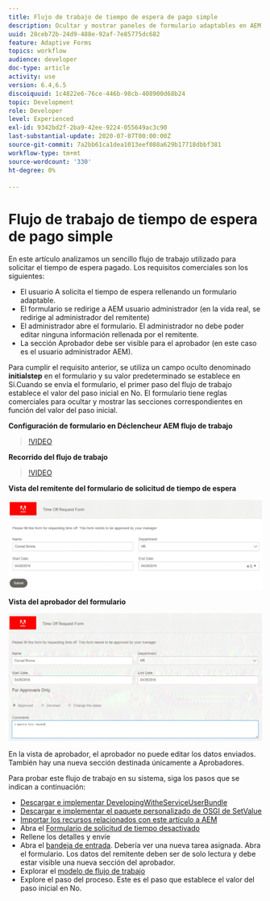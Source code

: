 ```yaml
---
title: Flujo de trabajo de tiempo de espera de pago simple
description: Ocultar y mostrar paneles de formulario adaptables en AEM flujo de trabajo
uuid: 28ceb72b-24d9-488e-92af-7e85775dc682
feature: Adaptive Forms
topics: workflow
audience: developer
doc-type: article
activity: use
version: 6.4,6.5
discoiquuid: 1c4822e6-76ce-446b-98cb-408900d68b24
topic: Development
role: Developer
level: Experienced
exl-id: 9342bd2f-2ba9-42ee-9224-055649ac3c90
last-substantial-update: 2020-07-07T00:00:00Z
source-git-commit: 7a2bb61ca1dea1013eef088a629b17718dbbf381
workflow-type: tm+mt
source-wordcount: '330'
ht-degree: 0%

---
```


# Flujo de trabajo de tiempo de espera de pago simple

En este artículo analizamos un sencillo flujo de trabajo utilizado para solicitar el tiempo de espera pagado. Los requisitos comerciales son los siguientes:

* El usuario A solicita el tiempo de espera rellenando un formulario adaptable.
* El formulario se redirige a AEM usuario administrador (en la vida real, se redirige al administrador del remitente)
* El administrador abre el formulario. El administrador no debe poder editar ninguna información rellenada por el remitente.
* La sección Aprobador debe ser visible para el aprobador (en este caso es el usuario administrador AEM).

Para cumplir el requisito anterior, se utiliza un campo oculto denominado **initialstep** en el formulario y su valor predeterminado se establece en Sí.Cuando se envía el formulario, el primer paso del flujo de trabajo establece el valor del paso inicial en No. El formulario tiene reglas comerciales para ocultar y mostrar las secciones correspondientes en función del valor del paso inicial.

**Configuración de formulario en Déclencheur AEM flujo de trabajo**

>[!VIDEO](https://video.tv.adobe.com/v/28406?quality=9&learn=on)

**Recorrido del flujo de trabajo**

>[!VIDEO](https://video.tv.adobe.com/v/28407?quality=9&learn=on)

**Vista del remitente del formulario de solicitud de tiempo de espera**

![initialstep](assets/initialstep.gif)

**Vista del aprobador del formulario**

![vista de aprobador](assets/approversview.gif)

En la vista de aprobador, el aprobador no puede editar los datos enviados. También hay una nueva sección destinada únicamente a Aprobadores.

Para probar este flujo de trabajo en su sistema, siga los pasos que se indican a continuación:
* [Descargar e implementar DevelopingWitheServiceUserBundle](/help/forms/assets/common-osgi-bundles/DevelopingWithServiceUser.jar)
* [Descargar e implementar el paquete personalizado de OSGI de SetValue](/help/forms/assets/common-osgi-bundles/SetValueApp.core-1.0-SNAPSHOT.jar)
* [Importar los recursos relacionados con este artículo a AEM](assets/helpxworkflow.zip)
* Abra el [Formulario de solicitud de tiempo desactivado](http://localhost:4502/content/dam/formsanddocuments/helpx/timeoffrequestform/jcr:content?wcmmode=disabled)
* Rellene los detalles y envíe
* Abra el [bandeja de entrada](http://localhost:4502/mnt/overlay/cq/inbox/content/inbox.html). Debería ver una nueva tarea asignada. Abra el formulario. Los datos del remitente deben ser de solo lectura y debe estar visible una nueva sección del aprobador.
* Explorar el [modelo de flujo de trabajo](http://localhost:4502/editor.html/conf/global/settings/workflow/models/helpxworkflow.html)
* Explore el paso del proceso. Este es el paso que establece el valor del paso inicial en No.

